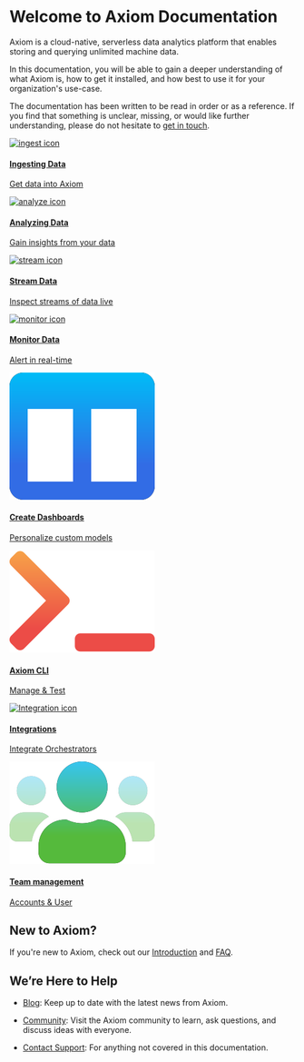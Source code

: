 <div class="axi-header">
  <h1>Welcome to Axiom Documentation</h1>
</div>

Axiom is a cloud-native, serverless data analytics platform that enables storing and querying unlimited machine data.

In this documentation, you will be able to gain a deeper understanding of what Axiom is, how to get it installed, and how best to use it for your organization's use-case.

The documentation has been written to be read in order or as a reference. If you find that something is unclear, missing, or would like further understanding, please do not hesitate to [get in touch](mailto:support@axiom.co).

<div class="overview-grid">
  <a href="/usage/ingest" class="overview-item" title="Ingest">
    <img src="assets/ingest.svg" alt="ingest icon" />
    <div class="overview-item-desc">
      <h4>Ingesting Data</h4>
      <p>Get data into Axiom</p>
    </div>
  </a>
  <a href="/usage/analyze" class="overview-item" title="Analyze">
    <img src="assets/analyze.svg" alt="analyze icon" />
    <div class="overview-item-desc">
      <h4>Analyzing Data</h4>
      <p>Gain insights from your data</p>
    </div>
  </a>
  <a href="/usage/stream" class="overview-item" title="Stream">
    <img src="assets/stream.svg" alt="stream icon" />
    <div class="overview-item-desc">
      <h4>Stream Data</h4>
      <p>Inspect streams of data live</p>
    </div>
  </a>
  <a href="/usage/alerts" class="overview-item" title="Monitor">
    <img src="assets/monitor.svg" alt="monitor icon"/>
    <div class="overview-item-desc">
      <h4>Monitor Data</h4>
      <p>Alert in real-time</p>
    </div>
  </a>
  <a href="/usage/dashboards" class="overview-item" title="Dashboard">
    <img src="assets/dashboard.svg" alt="dashboard icon"/>
    <div class="overview-item-desc">
      <h4>Create Dashboards</h4>
      <p>Personalize custom models</p>
    </div>
  </a>
  <a href="/usage/CLI" class="overview-item" title="CLI">
    <img src="assets/command-line.svg" alt="CLI icon"/>
    <div class="overview-item-desc">
      <h4>Axiom CLI</h4>
      <p>Manage & Test</p>
    </div>
  </a>
  <a href="/usage/integrations" class="overview-item" title="CLI">
    <img src="assets/integration.svg" alt="Integration icon"/>
    <div class="overview-item-desc">
      <h4>Integrations</h4>
      <p>Integrate Orchestrators</p>
    </div>
  </a>
  <a href="/usage/settings/#manage-teams" class="overview-item" title="">
    <img src="assets/team-management.svg" alt="management icon"/>
    <div class="overview-item-desc">
      <h4>Team management</h4>
      <p>Accounts & User</p>
    </div>
  </a>
</div>

## New to Axiom?

If you're new to Axiom, check out our [Introduction](/introducing-axiom) and [FAQ](/faq).

## We’re Here to Help

- <a href="https://axiom.co/blog" target="_blank">Blog</a>: Keep up to date with the latest news from Axiom.

- <a href="https://axiom.co/support" target="_blank">Community</a>: Visit the Axiom community to learn, ask questions, and discuss ideas with everyone.

- [Contact Support](mailto:support@axiom.co): For anything not covered in this documentation.
